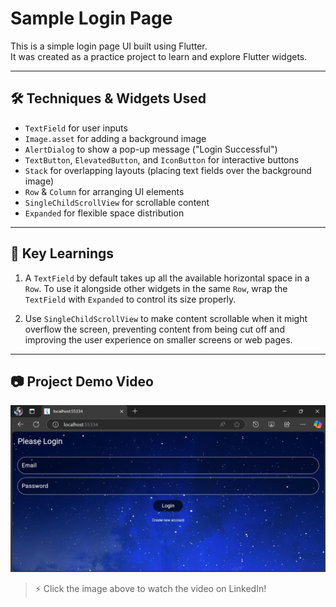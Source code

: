 # Sample Login Page

This is a simple login page UI built using Flutter.  
It was created as a practice project to learn and explore Flutter widgets.

---

## 🛠️ Techniques & Widgets Used

- `TextField` for user inputs
- `Image.asset` for adding a background image
- `AlertDialog` to show a pop-up message ("Login Successful")
- `TextButton`, `ElevatedButton`, and `IconButton` for interactive buttons
- `Stack` for overlapping layouts (placing text fields over the background image)
- `Row` & `Column` for arranging UI elements
- `SingleChildScrollView` for scrollable content
- `Expanded` for flexible space distribution

---

## 📝 Key Learnings

1. A `TextField` by default takes up all the available horizontal space in a `Row`. To use it alongside other widgets in the same `Row`, wrap the `TextField` with `Expanded` to control its size properly.

2. Use `SingleChildScrollView` to make content scrollable when it might overflow the screen, preventing content from being cut off and improving the user experience on smaller screens or web pages.

---

## 📷 Project Demo Video

[![Demo Video](sample_login_page/assets/demo_screenshot.png)](https://www.linkedin.com/posts/kisoththamanm_flutter-appdevelopment-learningbydoing-activity-7338639783931351042-rwOQ?utm_source=social_share_send&utm_medium=android_app&rcm=ACoAAEzVOzIBiqu6-2ZftSgw27DVIqZvn8j2sg0&utm_campaign=copy_link)

> ⚡ Click the image above to watch the video on LinkedIn!

